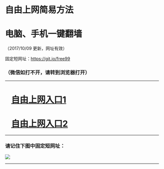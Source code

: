 ﻿# 自由上网简易方法

# 电脑、手机一键翻墙

（2017/10/09 更新，网址有效）

固定短网址：https://git.io/free99

### （微信如打不开，请转到浏览器打开）


***





# &nbsp;&nbsp; <a href="http://ft909827739.fwq-tz-1001.info/fwqtz01.html?t=100900128575 " target="_blank">自由上网入口1</a>
# &nbsp;&nbsp; <a href="http://ft1247210971.fwq-tz-1002.info/fwqtz02.html?t=10090014282 " target="_blank">自由上网入口2</a>
***

### 请记住下图中固定短网址：

<img src="https://s3-us-west-2.amazonaws.com/fwq-1001/yjfq-20170905okok.png" /> 


***

